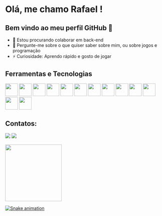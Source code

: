 # Olá, me chamo Rafael ! 
## Bem vindo ao meu perfil GitHub 👋

- 👯 Estou procurando colaborar em back-end
- 💬 Pergunte-me sobre o que quiser saber sobre mim, ou sobre jogos e programação
- ⚡ Curiosidade: Aprendo rápido e gosto de jogar

## Ferramentas e Tecnologias

<img loading="lazy" src="https://cdn.jsdelivr.net/gh/devicons/devicon/icons/git/git-original.svg" width="40" height="40"/> <img src="https://cdn.jsdelivr.net/gh/devicons/devicon/icons/bootstrap/bootstrap-original.svg" width=40 height=40/> <img src="https://cdn.jsdelivr.net/gh/devicons/devicon/icons/css3/css3-original.svg" width=40 height=40/> <img src="https://cdn.jsdelivr.net/gh/devicons/devicon/icons/django/django-plain.svg" width=40 height=40/> <img src="https://cdn.jsdelivr.net/gh/devicons/devicon/icons/html5/html5-original.svg" width=40 height=40/> <img src="https://cdn.jsdelivr.net/gh/devicons/devicon/icons/javascript/javascript-original.svg" width=40 height=40/> <img src="https://cdn.jsdelivr.net/gh/devicons/devicon/icons/jupyter/jupyter-original.svg" width=40 height=40/> <img src="https://cdn.jsdelivr.net/gh/devicons/devicon/icons/postgresql/postgresql-original.svg" width=40 height=40/> <img src="https://cdn.jsdelivr.net/gh/devicons/devicon/icons/python/python-original.svg" width=40 height=40/> <img src="https://cdn.jsdelivr.net/gh/devicons/devicon/icons/selenium/selenium-original.svg" width=40 height=40/> <img src="https://cdn.jsdelivr.net/gh/devicons/devicon/icons/sqlite/sqlite-original.svg" width=40 height=40/> <img src="https://cdn.jsdelivr.net/gh/devicons/devicon/icons/vscode/vscode-original.svg" width=40 height=40/> <img src="https://cdn.jsdelivr.net/gh/devicons/devicon/icons/pytest/pytest-original.svg" width=40 height=40/>

## Contatos:

<div>
<a href = "mailto:rxbpythondev@gmail.com"><img loading="lazy" src="https://img.shields.io/badge/Gmail-D14836?style=for-the-badge&logo=gmail&logoColor=white" target="_blank"></a>
<a href="https://www.linkedin.com/in/rafael-ximenes-blois/" target="_blank"><img loading="lazy" src="https://img.shields.io/badge/-LinkedIn-%230077B5?style=for-the-badge&logo=linkedin&logoColor=white" target="_blank"></a>   
</div>
<br>
<div>
<a href="https://github.com/RxbPythonDev">
<img loading="lazy" height="180em" src="https://github-readme-stats.vercel.app/api/top-langs/?username=RxbPythonDev&layout=compact&langs_count=7&theme=dracula"/>
</div>

![Snake animation](https://github.com/RxbPythonDev/RxbPythonDev/blob/output/github-contribution-grid-snake.svg)


<!--
**RxbPythonDev/RxbPythonDev** is a ✨ _special_ ✨ repository because its `README.md` (this file) appears on your GitHub profile.

Here are some ideas to get you started:

- 🔭 I’m currently working on ...
- 🌱 I’m currently learning ...
- 👯 I’m looking to collaborate on ...
- 🤔 I’m looking for help with ...
- 💬 Ask me about ...
- 📫 How to reach me: ...
- 😄 Pronouns: ...
- ⚡ Fun fact: ...
-->
